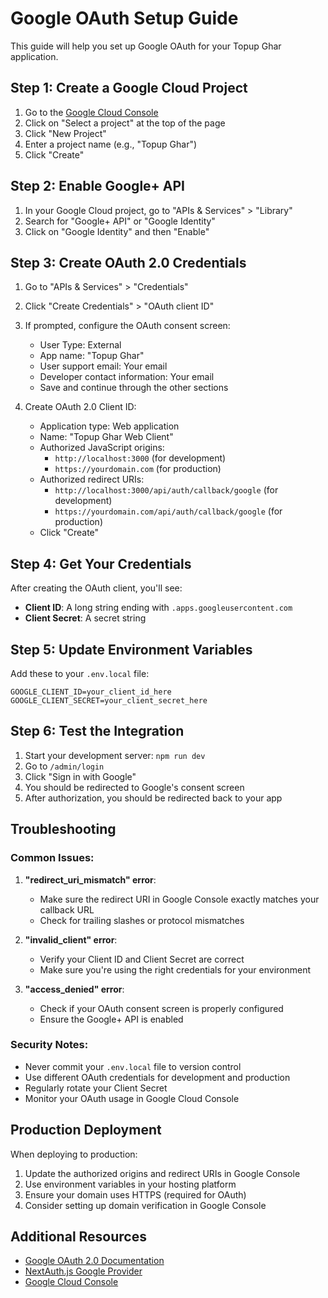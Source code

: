 # Google OAuth Setup Guide

This guide will help you set up Google OAuth for your Topup Ghar application.

## Step 1: Create a Google Cloud Project

1. Go to the [Google Cloud Console](https://console.cloud.google.com/)
2. Click on "Select a project" at the top of the page
3. Click "New Project"
4. Enter a project name (e.g., "Topup Ghar")
5. Click "Create"

## Step 2: Enable Google+ API

1. In your Google Cloud project, go to "APIs & Services" > "Library"
2. Search for "Google+ API" or "Google Identity"
3. Click on "Google Identity" and then "Enable"

## Step 3: Create OAuth 2.0 Credentials

1. Go to "APIs & Services" > "Credentials"
2. Click "Create Credentials" > "OAuth client ID"
3. If prompted, configure the OAuth consent screen:

   - User Type: External
   - App name: "Topup Ghar"
   - User support email: Your email
   - Developer contact information: Your email
   - Save and continue through the other sections

4. Create OAuth 2.0 Client ID:
   - Application type: Web application
   - Name: "Topup Ghar Web Client"
   - Authorized JavaScript origins:
     - `http://localhost:3000` (for development)
     - `https://yourdomain.com` (for production)
   - Authorized redirect URIs:
     - `http://localhost:3000/api/auth/callback/google` (for development)
     - `https://yourdomain.com/api/auth/callback/google` (for production)
   - Click "Create"

## Step 4: Get Your Credentials

After creating the OAuth client, you'll see:

- **Client ID**: A long string ending with `.apps.googleusercontent.com`
- **Client Secret**: A secret string

## Step 5: Update Environment Variables

Add these to your `.env.local` file:

```env
GOOGLE_CLIENT_ID=your_client_id_here
GOOGLE_CLIENT_SECRET=your_client_secret_here
```

## Step 6: Test the Integration

1. Start your development server: `npm run dev`
2. Go to `/admin/login`
3. Click "Sign in with Google"
4. You should be redirected to Google's consent screen
5. After authorization, you should be redirected back to your app

## Troubleshooting

### Common Issues:

1. **"redirect_uri_mismatch" error**:

   - Make sure the redirect URI in Google Console exactly matches your callback URL
   - Check for trailing slashes or protocol mismatches

2. **"invalid_client" error**:

   - Verify your Client ID and Client Secret are correct
   - Make sure you're using the right credentials for your environment

3. **"access_denied" error**:
   - Check if your OAuth consent screen is properly configured
   - Ensure the Google+ API is enabled

### Security Notes:

- Never commit your `.env.local` file to version control
- Use different OAuth credentials for development and production
- Regularly rotate your Client Secret
- Monitor your OAuth usage in Google Cloud Console

## Production Deployment

When deploying to production:

1. Update the authorized origins and redirect URIs in Google Console
2. Use environment variables in your hosting platform
3. Ensure your domain uses HTTPS (required for OAuth)
4. Consider setting up domain verification in Google Console

## Additional Resources

- [Google OAuth 2.0 Documentation](https://developers.google.com/identity/protocols/oauth2)
- [NextAuth.js Google Provider](https://next-auth.js.org/providers/google)
- [Google Cloud Console](https://console.cloud.google.com/)




